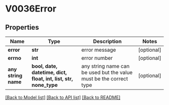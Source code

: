# V0036Error


## Properties
Name | Type | Description | Notes
------------ | ------------- | ------------- | -------------
**error** | **str** | error message | [optional] 
**errno** | **int** | error number | [optional] 
**any string name** | **bool, date, datetime, dict, float, int, list, str, none_type** | any string name can be used but the value must be the correct type | [optional]

[[Back to Model list]](../README.md#documentation-for-models) [[Back to API list]](../README.md#documentation-for-api-endpoints) [[Back to README]](../README.md)


